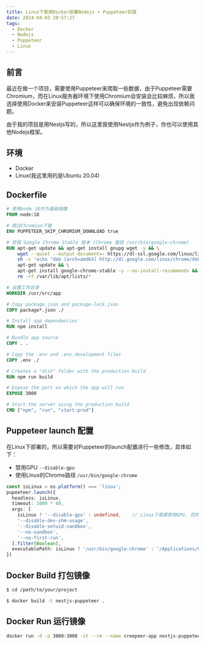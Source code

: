 ```yaml
---
title: Linux下使用Docker部署Nodejs + Puppeteer实践
date: 2024-04-03 20:57:27
tags:
  - Docker
  - Nodejs
  - Puppeteer
  - Linux
---
```


## 前言

最近在做一个项目，需要使用Puppeteer来爬取一些数据，由于Puppeteer需要Chromium，而在Linux服务器环境下使用Chromium会安装会比较麻烦，所以我选择使用Docker来安装Puppeteer这样可以确保环境的一致性，避免出现依赖问题。

由于我的项目是用Nestjs写的，所以这里我使用Nestjs作为例子，你也可以使用其他Nodejs框架。

## 环境

- Docker
- Linux(我这里用的是Ubuntu 20.04)

## Dockerfile

```dockerfile
# 使用node 18作为基础镜像
FROM node:18

# 跳过Chromiun下载
ENV PUPPETEER_SKIP_CHROMIUM_DOWNLOAD true

# 安装 Google Chrome Stable 版本 (Chrome 路径 /usr/bin/google-chrome)
RUN apt-get update && apt-get install gnupg wget -y && \
    wget --quiet --output-document=- https://dl-ssl.google.com/linux/linux_signing_key.pub | gpg --dearmor > /etc/apt/trusted.gpg.d/google-archive.gpg && \
    sh -c 'echo "deb [arch=amd64] http://dl.google.com/linux/chrome/deb/ stable main" >> /etc/apt/sources.list.d/google.list' && \
    apt-get update && \
    apt-get install google-chrome-stable -y --no-install-recommends && \
    rm -rf /var/lib/apt/lists/*

# 设置工作目录
WORKDIR /usr/src/app

# Copy package.json and package-lock.json
COPY package*.json ./

# Install app dependencies
RUN npm install

# Bundle app source
COPY . .

# Copy the .env and .env.development files
COPY .env ./

# Creates a "dist" folder with the production build
RUN npm run build

# Expose the port on which the app will run
EXPOSE 3000

# Start the server using the production build
CMD ["npm", "run", "start:prod"]

```

## Puppeteer launch 配置

在Linux下部署的，所以需要对Puppeteer的launch配置进行一些修改，具体如下：

- 禁用GPU `--disable-gpu`
- 使用Linux的Chrome路径 `/usr/bin/google-chrome`

```typescript
const isLinux = os.platform() === 'linux';
pupeeteer.launch({
  headless: isLinux,
  timeout: 1000 * 60,
  args: [
    isLinux ? '--disable-gpu' : undefined,    // Linux下需要禁用GPU, 否则会报错
    '--disable-dev-shm-usage',
    '--disable-setuid-sandbox',
    '--no-sandbox',
    '--no-first-run',
  ].filter(Boolean),
  executablePath: isLinux ? '/usr/bin/google-chrome' : '/Applications/Google Chrome.app/Contents/MacOS/Google Chrome',
})
```

## Docker Build 打包镜像

```bash
$ cd /path/to/your/project

$ docker build -t nestjs-puppeteer .
```

## Docker Run 运行镜像

```bash
docker run -d -p 3000:3000 -it --rm --name creepeer-app nestjs-puppeteer
```
